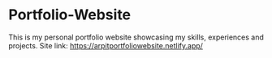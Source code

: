 # Portfolio-Website
This is my personal portfolio website showcasing my skills, experiences and projects.                                  Site link: https://arpitportfoliowebsite.netlify.app/
